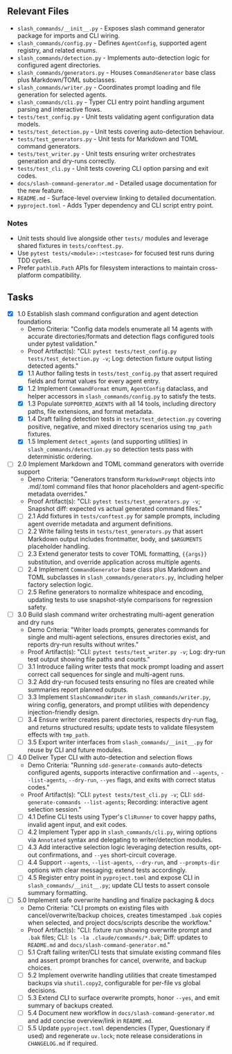 ## Relevant Files

- `slash_commands/__init__.py` - Exposes slash command generator package for imports and CLI wiring.
- `slash_commands/config.py` - Defines `AgentConfig`, supported agent registry, and related enums.
- `slash_commands/detection.py` - Implements auto-detection logic for configured agent directories.
- `slash_commands/generators.py` - Houses `CommandGenerator` base class plus Markdown/TOML subclasses.
- `slash_commands/writer.py` - Coordinates prompt loading and file generation for selected agents.
- `slash_commands/cli.py` - Typer CLI entry point handling argument parsing and interactive flows.
- `tests/test_config.py` - Unit tests validating agent configuration data models.
- `tests/test_detection.py` - Unit tests covering auto-detection behaviour.
- `tests/test_generators.py` - Unit tests for Markdown and TOML command generators.
- `tests/test_writer.py` - Unit tests ensuring writer orchestrates generation and dry-runs correctly.
- `tests/test_cli.py` - Unit tests covering CLI option parsing and exit codes.
- `docs/slash-command-generator.md` - Detailed usage documentation for the new feature.
- `README.md` - Surface-level overview linking to detailed documentation.
- `pyproject.toml` - Adds Typer dependency and CLI script entry point.

### Notes

- Unit tests should live alongside other `tests/` modules and leverage shared fixtures in `tests/conftest.py`.
- Use `pytest tests/<module>::<testcase>` for focused test runs during TDD cycles.
- Prefer `pathlib.Path` APIs for filesystem interactions to maintain cross-platform compatibility.

## Tasks

- [x] 1.0 Establish slash command configuration and agent detection foundations
  - Demo Criteria: "Config data models enumerate all 14 agents with accurate directories/formats and detection flags configured tools under pytest validation."
  - Proof Artifact(s): "CLI: `pytest tests/test_config.py tests/test_detection.py -v`; Log: detection fixture output listing detected agents."
  - [x] 1.1 Author failing tests in `tests/test_config.py` that assert required fields and format values for every agent entry.
  - [x] 1.2 Implement `CommandFormat` enum, `AgentConfig` dataclass, and helper accessors in `slash_commands/config.py` to satisfy the tests.
  - [x] 1.3 Populate `SUPPORTED_AGENTS` with all 14 tools, including directory paths, file extensions, and format metadata.
  - [x] 1.4 Draft failing detection tests in `tests/test_detection.py` covering positive, negative, and mixed directory scenarios using `tmp_path` fixtures.
  - [x] 1.5 Implement `detect_agents` (and supporting utilities) in `slash_commands/detection.py` so detection tests pass with deterministic ordering.

- [ ] 2.0 Implement Markdown and TOML command generators with override support
  - Demo Criteria: "Generators transform `MarkdownPrompt` objects into .md/.toml command files that honor placeholders and agent-specific metadata overrides."
  - Proof Artifact(s): "CLI: `pytest tests/test_generators.py -v`; Snapshot diff: expected vs actual generated command files."
  - [ ] 2.1 Add fixtures in `tests/conftest.py` for sample prompts, including agent override metadata and argument definitions.
  - [ ] 2.2 Write failing tests in `tests/test_generators.py` that assert Markdown output includes frontmatter, body, and `$ARGUMENTS` placeholder handling.
  - [ ] 2.3 Extend generator tests to cover TOML formatting, `{{args}}` substitution, and override application across multiple agents.
  - [ ] 2.4 Implement `CommandGenerator` base class plus Markdown and TOML subclasses in `slash_commands/generators.py`, including helper factory selection logic.
  - [ ] 2.5 Refine generators to normalize whitespace and encoding, updating tests to use snapshot-style comparisons for regression safety.

- [ ] 3.0 Build slash command writer orchestrating multi-agent generation and dry runs
  - Demo Criteria: "Writer loads prompts, generates commands for single and multi-agent selections, ensures directories exist, and reports dry-run results without writes."
  - Proof Artifact(s): "CLI: `pytest tests/test_writer.py -v`; Log: dry-run test output showing file paths and counts."
  - [ ] 3.1 Introduce failing writer tests that mock prompt loading and assert correct call sequences for single and multi-agent runs.
  - [ ] 3.2 Add dry-run focused tests ensuring no files are created while summaries report planned outputs.
  - [ ] 3.3 Implement `SlashCommandWriter` in `slash_commands/writer.py`, wiring config, generators, and prompt utilities with dependency injection-friendly design.
  - [ ] 3.4 Ensure writer creates parent directories, respects dry-run flag, and returns structured results; update tests to validate filesystem effects with `tmp_path`.
  - [ ] 3.5 Export writer interfaces from `slash_commands/__init__.py` for reuse by CLI and future modules.

- [ ] 4.0 Deliver Typer CLI with auto-detection and selection flows
  - Demo Criteria: "Running `sdd-generate-commands` auto-detects configured agents, supports interactive confirmation and `--agents`, `--list-agents`, `--dry-run`, `--yes` flags, and exits with correct status codes."
  - Proof Artifact(s): "CLI: `pytest tests/test_cli.py -v`; CLI: `sdd-generate-commands --list-agents`; Recording: interactive agent selection session."
  - [ ] 4.1 Define CLI tests using Typer's `CliRunner` to cover happy paths, invalid agent input, and exit codes.
  - [ ] 4.2 Implement Typer app in `slash_commands/cli.py`, wiring options via `Annotated` syntax and delegating to writer/detection modules.
  - [ ] 4.3 Add interactive selection logic leveraging detection results, opt-out confirmations, and `--yes` short-circuit coverage.
  - [ ] 4.4 Support `--agents`, `--list-agents`, `--dry-run`, and `--prompts-dir` options with clear messaging; extend tests accordingly.
  - [ ] 4.5 Register entry point in `pyproject.toml` and expose CLI in `slash_commands/__init__.py`; update CLI tests to assert console summary formatting.

- [ ] 5.0 Implement safe overwrite handling and finalize packaging & docs
  - Demo Criteria: "CLI prompts on existing files with cancel/overwrite/backup choices, creates timestamped `.bak` copies when selected, and project docs/scripts describe the workflow."
  - Proof Artifact(s): "CLI: fixture run showing overwrite prompt and `.bak` files; CLI: `ls -la .claude/commands/*.bak`; Diff: updates to `README.md` and `docs/slash-command-generator.md`."
  - [ ] 5.1 Craft failing writer/CLI tests that simulate existing command files and assert prompt branches for cancel, overwrite, and backup choices.
  - [ ] 5.2 Implement overwrite handling utilities that create timestamped backups via `shutil.copy2`, configurable for per-file vs global decisions.
  - [ ] 5.3 Extend CLI to surface overwrite prompts, honor `--yes`, and emit summary of backups created.
  - [ ] 5.4 Document new workflow in `docs/slash-command-generator.md` and add concise overview/link in `README.md`.
  - [ ] 5.5 Update `pyproject.toml` dependencies (Typer, Questionary if used) and regenerate `uv.lock`; note release considerations in `CHANGELOG.md` if required.
